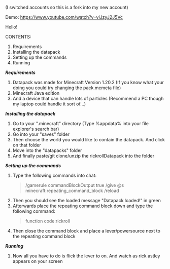 (I switched accounts so this is a fork into my new account)



Demo: https://www.youtube.com/watch?v=viJzyJ2J5Vc


Hello!

CONTENTS:
1. Requirements
2. Installing the datapack
3. Setting up the commands
4. Running

  ***Requirements***
1. Datapack was made for Minecraft Version 1.20.2 (If you know what your doing you could try changing the pack.mcmeta file)
2. Minecraft Java edition
3. And a device that can handle lots of particles (Recommend a PC though my laptop could handle it sort of...)

  ***Installing the datapack***
1. Go to your ".minecraft" directory (Type %appdata% into your file explorer's search bar)
2. Go into your "saves" folder
3. Then choose the world you would like to contain the datapack. And click on that folder
4. Move into the "datapacks" folder
5. And finally paste/git clone/unzip the rickrollDatapack into the folder


  ***Setting up the commands***
1. Type the following commands into chat:
   > /gamerule commandBlockOutput true
   > /give @s minecraft:repeating_command_block
   > /reload
2. Then you should see the loaded message "Datapack loaded!" in green
3. Afterwards place the repeating command block down and type the following command:
   > function code:rickroll
4. Then close the command block and place a lever/powersource next to the repeating command block

  ***Running***
1. Now all you have to do is flick the lever to on. And watch as rick astley appears on your screen
